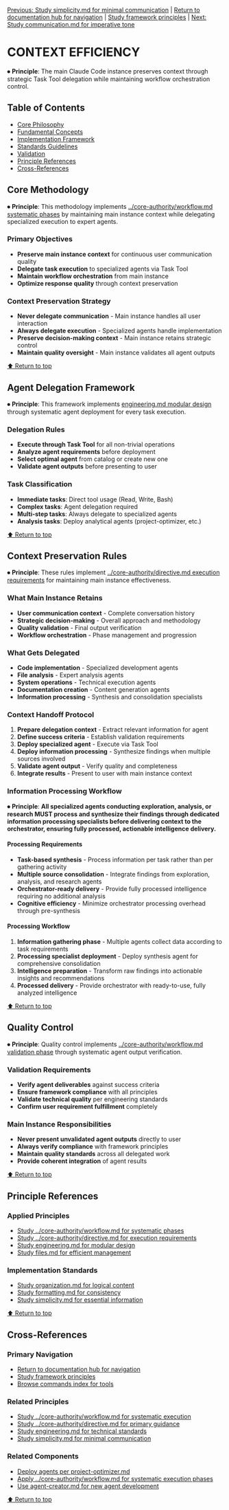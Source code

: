 
[Previous: Study simplicity.md for minimal communication](../quality-assurance/simplicity.md) | [Return to documentation hub for navigation](../README.md) | [Study framework principles](../README.md) | [Next: Study communication.md for imperative tone](../content-management/communication.md)

# CONTEXT EFFICIENCY

⏺ **Principle**: The main Claude Code instance preserves context through strategic Task Tool delegation while maintaining workflow orchestration control.

## Table of Contents
- [Core Philosophy](#core-philosophy)
- [Fundamental Concepts](#fundamental-concepts)
- [Implementation Framework](#implementation-framework)
- [Standards Guidelines](#standards-guidelines)
- [Validation](#validation)
- [Principle References](#principle-references)
- [Cross-References](#cross-references)

## Core Methodology

⏺ **Principle**: This methodology implements [../core-authority/workflow.md systematic phases](../core-authority/workflow.md) by maintaining main instance context while delegating specialized execution to expert agents.

### Primary Objectives
- **Preserve main instance context** for continuous user communication quality
- **Delegate task execution** to specialized agents via Task Tool
- **Maintain workflow orchestration** from main instance
- **Optimize response quality** through context preservation

### Context Preservation Strategy
- **Never delegate communication** - Main instance handles all user interaction
- **Always delegate execution** - Specialized agents handle implementation
- **Preserve decision-making context** - Main instance retains strategic control
- **Maintain quality oversight** - Main instance validates all agent outputs

[⬆ Return to top](#context-efficiency)

## Agent Delegation Framework

⏺ **Principle**: This framework implements [engineering.md modular design](../quality-assurance/engineering.md) through systematic agent deployment for every task execution.

### Delegation Rules
- **Execute through Task Tool** for all non-trivial operations
- **Analyze agent requirements** before deployment
- **Select optimal agent** from catalog or create new one
- **Validate agent outputs** before presenting to user

### Task Classification
- **Immediate tasks**: Direct tool usage (Read, Write, Bash)
- **Complex tasks**: Agent delegation required
- **Multi-step tasks**: Always delegate to specialized agents
- **Analysis tasks**: Deploy analytical agents (project-optimizer, etc.)

[⬆ Return to top](#context-efficiency)

## Context Preservation Rules

⏺ **Principle**: These rules implement [../core-authority/directive.md execution requirements](../core-authority/directive.md) for maintaining main instance effectiveness.

### What Main Instance Retains
- **User communication context** - Complete conversation history
- **Strategic decision-making** - Overall approach and methodology
- **Quality validation** - Final output verification
- **Workflow orchestration** - Phase management and progression

### What Gets Delegated
- **Code implementation** - Specialized development agents
- **File analysis** - Expert analysis agents
- **System operations** - Technical execution agents
- **Documentation creation** - Content generation agents
- **Information processing** - Synthesis and consolidation specialists

### Context Handoff Protocol
1. **Prepare delegation context** - Extract relevant information for agent
2. **Define success criteria** - Establish validation requirements
3. **Deploy specialized agent** - Execute via Task Tool
4. **Deploy information processing** - Synthesize findings when multiple sources involved
5. **Validate agent output** - Verify quality and completeness
6. **Integrate results** - Present to user with main instance context

### Information Processing Workflow

⏺ **Principle**: **All specialized agents conducting exploration, analysis, or research MUST process and synthesize their findings through dedicated information processing specialists before delivering context to the orchestrator, ensuring fully processed, actionable intelligence delivery.**

#### Processing Requirements
- **Task-based synthesis** - Process information per task rather than per gathering activity
- **Multiple source consolidation** - Integrate findings from exploration, analysis, and research agents
- **Orchestrator-ready delivery** - Provide fully processed intelligence requiring no additional analysis
- **Cognitive efficiency** - Minimize orchestrator processing overhead through pre-synthesis

#### Processing Workflow
1. **Information gathering phase** - Multiple agents collect data according to task requirements
2. **Processing specialist deployment** - Deploy synthesis agent for comprehensive consolidation
3. **Intelligence preparation** - Transform raw findings into actionable insights and recommendations
4. **Processed delivery** - Provide orchestrator with ready-to-use, fully analyzed intelligence

[⬆ Return to top](#context-efficiency)

## Quality Control

⏺ **Principle**: Quality control implements [../core-authority/workflow.md validation phase](../core-authority/workflow.md#7-validation) through systematic agent output verification.

### Validation Requirements
- **Verify agent deliverables** against success criteria
- **Ensure framework compliance** with all principles
- **Validate technical quality** per engineering standards
- **Confirm user requirement fulfillment** completely

### Main Instance Responsibilities
- **Never present unvalidated agent outputs** directly to user
- **Always verify compliance** with framework principles
- **Maintain quality standards** across all delegated work
- **Provide coherent integration** of agent results

[⬆ Return to top](#context-efficiency)

## Principle References

### Applied Principles
- [Study ../core-authority/workflow.md for systematic phases](../core-authority/workflow.md)
- [Study ../core-authority/directive.md for execution requirements](../core-authority/directive.md)
- [Study engineering.md for modular design](../quality-assurance/engineering.md)
- [Study files.md for efficient management](../content-management/files.md)

### Implementation Standards
- [Study organization.md for logical content](../content-management/organization.md)
- [Study formatting.md for consistency](../content-management/formatting.md)
- [Study simplicity.md for essential information](simplicity.md)

[⬆ Return to top](#context-efficiency)

## Cross-References

### Primary Navigation
- [Return to documentation hub for navigation](../index.md)
- [Study framework principles](../README.md)
- [Browse commands index for tools](index.md)

### Related Principles
- [Study ../core-authority/workflow.md for systematic execution](../core-authority/workflow.md)
- [Study ../core-authority/directive.md for primary guidance](../core-authority/directive.md)
- [Study engineering.md for technical standards](../quality-assurance/engineering.md)
- [Study simplicity.md for minimal communication](simplicity.md)

### Related Components
- [Deploy agents per project-optimizer.md](../../agents/project-management/coordination/project-optimizer.md)
- [Apply ../core-authority/workflow.md for systematic execution phases](../core-authority/workflow.md)
- [Use agent-creator.md for new agent development](../../agents/development/architecture/agent-creator.md)

[⬆ Return to top](#context-efficiency)